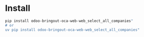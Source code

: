 # Install

```bash
pip install odoo-bringout-oca-web-web_select_all_companies"
# or
uv pip install odoo-bringout-oca-web-web_select_all_companies"
```
